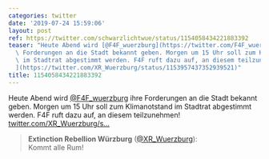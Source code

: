 ```yaml
---
categories: twitter
date: '2019-07-24 15:59:06'
layout: post
ref: https://twitter.com/schwarzlichtwue/status/1154058434221883392
teaser: "Heute Abend wird [@F4F_wuerzburg](https://twitter.com/F4F_wuerzburg) ihre\
  \ Forderungen an die Stadt bekannt geben. Morgen um 15 Uhr soll zum Klimanotstand\
  \ im Stadtrat abgestimmt werden. F4F ruft dazu auf, an diesem teilzunehmen! [twitter.com/XR_Wuerzburg/s\u2026\
  ](https://twitter.com/XR_Wuerzburg/status/1153957437352939521)"
title: 1154058434221883392
---
```

Heute Abend wird [@F4F_wuerzburg](https://twitter.com/F4F_wuerzburg) ihre Forderungen an die Stadt bekannt geben. Morgen um 15 Uhr soll zum Klimanotstand im Stadtrat abgestimmt werden. F4F ruft dazu auf, an diesem teilzunehmen! [twitter.com/XR_Wuerzburg/s…](https://twitter.com/XR_Wuerzburg/status/1153957437352939521)
> <b>Extinction Rebellion Würzburg</b> ([@XR_Wuerzburg](https://twitter.com/XR_Wuerzburg)):  
>Kommt alle Rum!   

